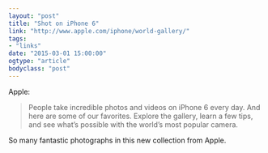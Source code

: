 ```yaml
---
layout: "post"
title: "Shot on iPhone 6"
link: "http://www.apple.com/iphone/world-gallery/"
tags: 
- "links"
date: "2015-03-01 15:00:00"
ogtype: "article"
bodyclass: "post"
---
```


Apple:

> People take incredible photos and videos on iPhone 6 every day. And here are some of our favorites. Explore the gallery, learn a few tips, and see what’s possible with the world’s most popular camera.

So many fantastic photographs in this new collection from Apple.